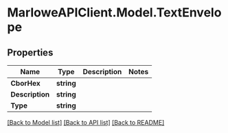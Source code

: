 # MarloweAPIClient.Model.TextEnvelope

## Properties

Name | Type | Description | Notes
------------ | ------------- | ------------- | -------------
**CborHex** | **string** |  | 
**Description** | **string** |  | 
**Type** | **string** |  | 

[[Back to Model list]](../README.md#documentation-for-models) [[Back to API list]](../README.md#documentation-for-api-endpoints) [[Back to README]](../README.md)

